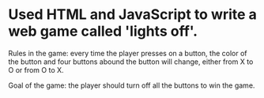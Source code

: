 # Used HTML and JavaScript to write a web game called 'lights off'.

Rules in the game: every time the player presses on a button, the color of the button and four buttons abound the button will change, either from X to O or from O to X.

Goal of the game: the player should turn off all the buttons to win the game.
